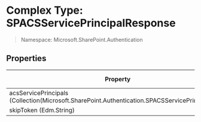 # Complex Type: SPACSServicePrincipalResponse

> Namespace: Microsoft.SharePoint.Authentication

## Properties

Property | SPO | SP 2019 | SP 2016 | SP 2013
----------|:---:|:-------:|:-------:|:-------:
acsServicePrincipals (Collection(Microsoft.SharePoint.Authentication.SPACSServicePrincipalInfo)) | ✅ | ❌ | ❌ | ❌
skipToken (Edm.String) | ✅ | ❌ | ❌ | ❌